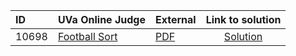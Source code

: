 | ID | UVa Online Judge | External | Link to solution |
|:---|:---|:---|:---:|
| 10698 | [Football Sort](https://onlinejudge.org/index.php?option=com_onlinejudge&Itemid=8&category=625&page=show_problem&problem=1639) | [PDF](https://onlinejudge.org/external/106/10698.pdf) | [Solution](https://github.com/versenyi98/programming-contests/tree/master/UVa%20Online%20Judge/10698%20-%20Football%20Sort)|
